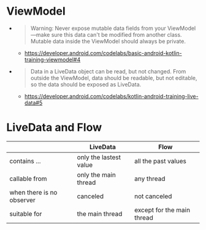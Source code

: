 # ViewModel
* > Warning: Never expose mutable data fields from your ViewModel—make sure this data can't be modified from another class. Mutable data inside the ViewModel should always be private.
  * https://developer.android.com/codelabs/basic-android-kotlin-training-viewmodel#4
* > Data in a LiveData object can be read, but not changed. From outside the ViewModel, data should be readable, but not editable, so the data should be exposed as LiveData.
  * https://developer.android.com/codelabs/kotlin-android-training-live-data#5

# LiveData and Flow

&nbsp;|LiveData|Flow
--|--|--
contains ...|only the lastest value|all the past values
callable from|only the main thread|any thread
when there is no observer|canceled|not canceled
suitable for|the main thread|except for the main thread
